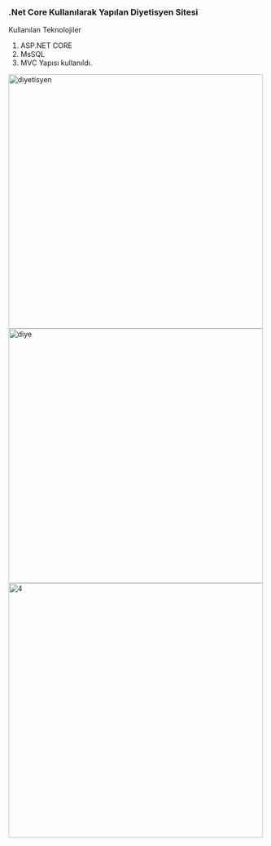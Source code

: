 ### .Net Core Kullanılarak Yapılan Diyetisyen Sitesi

Kullanılan Teknolojiler

1. ASP.NET CORE
2. MsSQL
3. MVC Yapısı kullanıldı.

<img width="500" alt="diyetisyen" src="https://user-images.githubusercontent.com/71101248/117727273-7b125b00-b1f0-11eb-9eda-9eca5fbb2e2e.png">
<img width="500" alt="diye" src="https://user-images.githubusercontent.com/71101248/117727279-7d74b500-b1f0-11eb-8e5a-32f2d72ca59d.png">
<img width="500" alt="4" src="https://user-images.githubusercontent.com/71101248/117727282-7f3e7880-b1f0-11eb-949e-1d13ae448437.png">

